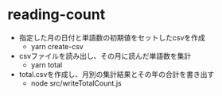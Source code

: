 # reading-count
  - 指定した月の日付と単語数の初期値をセットしたcsvを作成
    - yarn create-csv
  - csvファイルを読み出し、その月に読んだ単語数を集計
    - yarn total
  - total.csvを作成し、月別の集計結果とその年の合計を書き出す
    - node src/writeTotalCount.js
